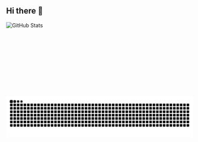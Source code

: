 ## Hi there 👋


  <img 
    align="left" 
    alt="GitHub Stats" 
    height="200" 
    style="padding-right: 10px;" 
    src="https://github-readme-stats.vercel.app/api?username=wal-jc&show_icons=true&theme=tokyonight&include_all_commits=true"
  />


</p>


<picture align="center">
  <source media="(prefers-color-scheme: dark)" srcset="https://raw.githubusercontent.com/wal-jc/wal-jc/output/github-contribution-grid-snake-dark.svg">
  <source media="(prefers-color-scheme: light)" srcset="https://raw.githubusercontent.com/wal-jc/wal-jc/output/github-contribution-grid-snake-dark.svg">
  <img align="center" alt="github contribution grid snake animation" src="https://raw.githubusercontent.com/wal-jc/wal-jc/output/github-contribution-grid-snake.svg">
</picture>


